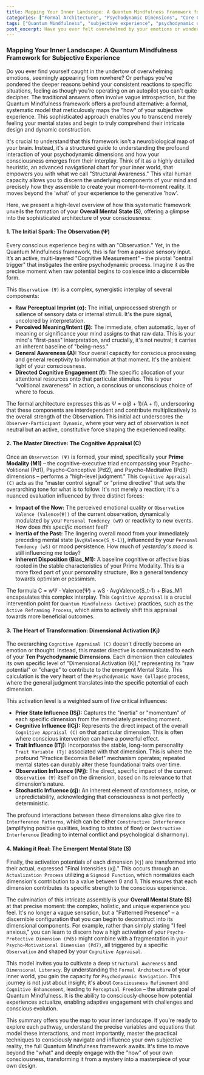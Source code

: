 ```yaml
---
title: Mapping Your Inner Landscape: A Quantum Mindfulness Framework for Subjective Experience
categories: ["Formal Architecture", "Psychodynamic Dimensions", "Core Concepts"]
tags: ["Quantum Mindfulness", "subjective experience", "psychodynamic dimensions", "consciousness", "cognitive appraisal", "mental states", "self-awareness", "inner landscape", "personal growth"]
post_excerpt: Have you ever felt overwhelmed by your emotions or wondered why you react a certain way? The Quantum Mindfulness framework offers a systematic model to understand the intricate construction of your subjective reality. It empowers you with "Structural Awareness," enabling you to navigate and consciously influence your inner world.
---
```


### Mapping Your Inner Landscape: A Quantum Mindfulness Framework for Subjective Experience

Do you ever find yourself caught in the undertow of overwhelming emotions, seemingly appearing from nowhere? Or perhaps you've pondered the deeper reasons behind your consistent reactions to specific situations, feeling as though you're operating on an autopilot you can't quite decipher. The traditional answers often involve vague introspection, but the Quantum Mindfulness framework offers a profound alternative: a formal, systematic model that meticulously maps the "how" of your subjective experience. This sophisticated approach enables you to transcend merely feeling your mental states and begin to truly comprehend their intricate design and dynamic construction.

It's crucial to understand that this framework isn't a neurobiological map of your brain. Instead, it's a structured guide to understanding the profound interaction of your psychodynamic dimensions and how your consciousness emerges from their interplay. Think of it as a highly detailed heuristic, an advanced navigational chart for your inner world, that empowers you with what we call "Structural Awareness." This vital human capacity allows you to discern the underlying components of your mind and precisely how they assemble to create your moment-to-moment reality. It moves beyond the 'what' of your experience to the generative 'how'.

Here, we present a high-level overview of how this systematic framework unveils the formation of your **Overall Mental State (S)**, offering a glimpse into the sophisticated architecture of your consciousness:

#### 1. The Initial Spark: The Observation (Ψ)

Every conscious experience begins with an "Observation." Yet, in the Quantum Mindfulness framework, this is far from a passive sensory input. It’s an active, multi-layered "Cognitive Measurement" – the pivotal "central trigger" that instigates the entire psychodynamic process. Imagine it as the precise moment when raw potential begins to coalesce into a discernible form.

This `Observation (Ψ)` is a complex, synergistic interplay of several components:
*   **Raw Perceptual Imprint (α):** The initial, unprocessed strength or salience of sensory data or internal stimuli. It's the pure signal, uncolored by interpretation.
*   **Perceived Meaning/Intent (β):** The immediate, often automatic, layer of meaning or significance your mind assigns to that raw data. This is your mind's "first-pass" interpretation, and crucially, it's not neutral; it carries an inherent baseline of "being-ness."
*   **General Awareness (A):** Your overall capacity for conscious processing and general receptivity to information at that moment. It's the ambient light of your consciousness.
*   **Directed Cognitive Engagement (f):** The specific allocation of your attentional resources onto that particular stimulus. This is your "volitional awareness" in action, a conscious or unconscious choice of where to focus.

The formal architecture expresses this as Ψ = α(β + 1)(A + f), underscoring that these components are interdependent and contribute multiplicatively to the overall strength of the Observation. This initial act underscores the `Observer-Participant Dynamic`, where your very act of observation is not neutral but an active, constitutive force shaping the experienced reality.

#### 2. The Master Directive: The Cognitive Appraisal (C)

Once an `Observation (Ψ)` is formed, your mind, specifically your **Prime Modality (M1)** – the cognitive-executive triad encompassing your Psycho-Volitional (Pd1), Psycho-Conceptive (Pd2), and Psycho-Meditative (Pd3) dimensions – performs a "high-level judgment." This `Cognitive Appraisal (C)` acts as the "master control signal" or "prime directive" that sets the overarching tone for what is to follow. It's not merely a reaction; it's a nuanced evaluation influenced by three distinct forces:

*   **Impact of the Now:** The perceived emotional quality or `Observation Valence (Valence(Ψ))` of the current observation, dynamically modulated by your `Personal Tendency (wΨ)` or reactivity to new events. How does *this specific moment* feel?
*   **Inertia of the Past:** The lingering overall mood from your immediately preceding mental state (`AvgValence(S_t-1)`), influenced by your `Personal Tendency (wS)` or mood persistence. How much of *yesterday's mood* is still influencing me today?
*   **Inherent Disposition (Bias_M1):** A baseline cognitive or affective bias rooted in the stable characteristics of your Prime Modality. This is a more fixed part of your personality structure, like a general tendency towards optimism or pessimism.

The formula C = wΨ ⋅ Valence(Ψ) + wS ⋅ AvgValence(S_t-1) + Bias_M1 encapsulates this complex interplay. This `Cognitive Appraisal` is a crucial intervention point for `Quantum Mindfulness (Active)` practices, such as the `Active Reframing Process`, which aims to actively shift this appraisal towards more beneficial outcomes.

#### 3. The Heart of Transformation: Dimensional Activation (Kj)

The overarching `Cognitive Appraisal (C)` doesn't directly become an emotion or thought. Instead, this master directive is communicated to each of your **Ten Psychodynamic Dimensions**. Each dimension then calculates its own specific level of "Dimensional Activation (Kj)," representing its "raw potential" or "charge" to contribute to the emergent Mental State. This calculation is the very heart of the `Psychodynamic Wave Collapse` process, where the general judgment translates into the specific potential of each dimension.

This activation level is a weighted sum of five critical influences:
*   **Prior State Influence (ISj):** Captures the "inertia" or "momentum" of each specific dimension from the immediately preceding moment.
*   **Cognitive Influence (ICj):** Represents the direct impact of the overall `Cognitive Appraisal (C)` on that particular dimension. This is often where conscious intervention can have a powerful effect.
*   **Trait Influence (ITj):** Incorporates the stable, long-term personality `Trait Variable (Tj)` associated with that dimension. This is where the profound "Practice Becomes Belief" mechanism operates; repeated mental states can durably alter these foundational traits over time.
*   **Observation Influence (IΨj):** The direct, specific impact of the current `Observation (Ψ)` itself on the dimension, based on its relevance to that dimension's nature.
*   **Stochastic Influence (εj):** An inherent element of randomness, noise, or unpredictability, acknowledging that consciousness is not perfectly deterministic.

The profound interactions between these dimensions also give rise to `Interference Patterns`, which can be either `Constructive Interference` (amplifying positive qualities, leading to states of flow) or `Destructive Interference` (leading to internal conflict and psychological disharmony).

#### 4. Making it Real: The Emergent Mental State (S)

Finally, the activation potentials of each dimension (`Kj`) are transformed into their actual, expressed "Final Intensities (xj)." This occurs through an `Actualization Process` utilizing a `Sigmoid Function`, which normalizes each dimension's contribution to a value between 0 and 1. This ensures that each dimension contributes its specific strength to the conscious experience.

The culmination of this intricate assembly is your **Overall Mental State (S)** at that precise moment: the complex, holistic, and unique experience you feel. It's no longer a vague sensation, but a "Patterned Presence" – a discernible configuration that you can begin to deconstruct into its dimensional components. For example, rather than simply stating "I feel anxious," you can learn to discern how a high activation of your `Psycho-Protective Dimension (Pd5)` might combine with a fragmentation in your `Psycho-Motivational Dimension (Pd7)`, all triggered by a specific `Observation` and shaped by your `Cognitive Appraisal`.

This model invites you to cultivate a deep `Structural Awareness` and `Dimensional Literacy`. By understanding the `Formal Architecture` of your inner world, you gain the capacity for `Psychodynamic Navigation`. This journey is not just about insight; it's about `Consciousness Refinement` and `Cognitive Enhancement`, leading to `Perceptual Freedom` – the ultimate goal of Quantum Mindfulness. It is the ability to consciously choose how potential experiences actualize, enabling adaptive engagement with challenges and conscious evolution.

This summary offers you the map to your inner landscape. If you're ready to explore each pathway, understand the precise variables and equations that model these interactions, and most importantly, master the practical techniques to consciously navigate and influence your own subjective reality, the full Quantum Mindfulness framework awaits. It's time to move beyond the "what" and deeply engage with the "how" of your own consciousness, transforming it from a mystery into a masterpiece of your own design.